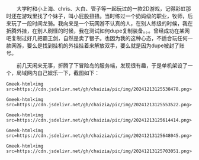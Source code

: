 &emsp;&emsp;大学时和小上海、chris、大白、管子等一起玩过的一款2D游戏，记得彩虹那时还在游戏里找了个妹子，叫小屁股扭扭。当时练过一个奶妈级的职业，牧师，后来玩了一段时间龙骑。我向来是一个玩网游不认真的人，在别人练级的时候，我在折腾外挂，在别人刷怪的时候，我在测试如何dupe复制装备。。。曾经成功在某网吧复制过好几把霸王剑，自然是卖了银子。也因为我的这种心态，不适合玩任何一款网游，要么是找到挂机的外挂挂着来解放双手，要么就是因为dupe被封了账号。

&emsp;&emsp;前几天闲来无事，折腾了下冒险岛的服务端，发现很有趣，于是单机架设了一个，局域网内自己娱乐一下，截图如下：

`Gmeek-html<img src=https://cdn.jsdelivr.net/gh/chaizia/pic/img/20241213125538478.png>`

`Gmeek-html<img src=https://cdn.jsdelivr.net/gh/chaizia/pic/img/20241213125553522.png>`

`Gmeek-html<img src=https://cdn.jsdelivr.net/gh/chaizia/pic/img/20241213125614414.png>`

`Gmeek-html<img src=https://cdn.jsdelivr.net/gh/chaizia/pic/img/20241213125648045.png>`

`Gmeek-html<img src=https://cdn.jsdelivr.net/gh/chaizia/pic/img/20241213125703051.png>`

<!-- ##{"timestamp":1298258736}## -->